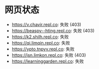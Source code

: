 # 网页状态
- https://v.chavir.repl.co: 失败 (403)
- https://beaspy--hting.repl.co: 失败 (403)
- https://k2.shilh.repl.co: 失败
- https://qi.limqin.repl.co: 失败
- https://ypto.tnpyv.repl.co: 失败
- https://jsn.limkon.repl.co: 失败 (403)
- https://learninggarden.repl.co: 失败
